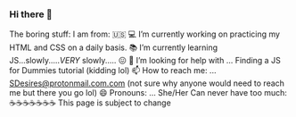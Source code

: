 ### Hi there 👋

<!--
**SDesires/SDesires** is a ✨ _special_ ✨ repository because its `README.md` (this file) appears on your GitHub profile.
-->

The boring stuff:
I am from: :us:
:computer: I’m currently working on practicing my HTML and CSS on a daily basis.
:books: I’m currently learning JS...slowly.....<i>VERY</i> slowly..... :confounded:
 🤔 I’m looking for help with ... Finding a JS for Dummies tutorial (kidding lol)
 :mailbox: How to reach me: ... [SDesires@protonmail.com.com](mailto:SDesires@protonmail.com) (not sure why anyone would need to reach me but there you go lol)
 😄 Pronouns: ... She/Her 
Can never have too much: :coffee::coffee::coffee::coffee::coffee::coffee::coffee:
This page is subject to change
